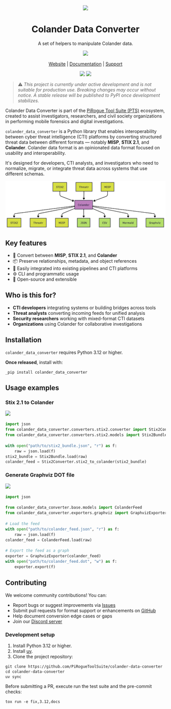 <div align="center">
<img width="60px" src="https://pts-project.org/logos/colander-data-converter/colander-data-converter-logo.png">
<h1>Colander Data Converter</h1>
<p>
A set of helpers to manipulate Colander data.
</p>
<p>
<img src="https://img.shields.io/badge/License-GPL_v3-8A2BE2">
</p>
<p>
<a href="https://pts-project.org">Website</a> |
<a href="https://pts-project.org/colander-data-converter/">Documentation</a> |
<a href="https://discord.gg/qGX73GYNdp">Support</a>
</p>
<p>
<img src="https://github.com/PiRogueToolSuite/colander-data-converter/actions/workflows/test.yml/badge.svg">
<a href="https://codecov.io/gh/PiRogueToolSuite/colander-data-converter" > 
 <img src="https://codecov.io/gh/PiRogueToolSuite/colander-data-converter/graph/badge.svg?token=P1Y783DUDA"/> 
 </a>
</p>
</div>

> ⚠️ *This project is currently under active development and is not suitable for production use. Breaking changes may occur without notice. A stable release will be published to PyPI once development stabilizes.*

Colander Data Converter is part of the [PiRogue Tool Suite (PTS)](https://pts-project.org) ecosystem, created to assist investigators, researchers, and civil society organizations in performing mobile forensics and digital investigations.

`colander_data_converter` is a Python library that enables interoperability between cyber threat intelligence (CTI) platforms by converting structured threat data between different formats — notably **MISP**, **STIX 2.1**, and **Colander**. Colander data format is an opinionated data format focused on usability and interoperability.

It's designed for developers, CTI analysts, and investigators who need to normalize, migrate, or integrate threat data across systems that use different schemas.

![](https://github.com/PiRogueToolSuite/colander-data-converter/raw/main/docs/_static/img/conversions.png)

## Key features

- 🔄 Convert between **MISP**, **STIX 2.1**, and **Colander**
- 📦 Preserve relationships, metadata, and object references
- 🧩 Easily integrated into existing pipelines and CTI platforms
- ⚙️ CLI and programmatic usage
- 📖 Open-source and extensible

## Who is this for?

- **CTI developers** integrating systems or building bridges across tools
- **Threat analysts** converting incoming feeds for unified analysis
- **Security researchers** working with mixed-format CTI datasets
- **Organizations** using Colander for collaborative investigations

## Installation
`colander_data_converter` requires Python 3.12 or higher.

**Once released**, install with:
```
_pip install colander_data_converter
```

## Usage examples
### Stix 2.1 to Colander

![](https://pts-project.org/colander-data-converter/_images/stix2_mermaid.png)

```python
import json
from colander_data_converter.converters.stix2.converter import Stix2Converter
from colander_data_converter.converters.stix2.models import Stix2Bundle

with open("path/to/stix2_bundle.json", "r") as f:
    raw = json.load(f)
stix2_bundle = Stix2Bundle.load(raw)
colander_feed = Stix2Converter.stix2_to_colander(stix2_bundle)
```

### Generate Graphviz DOT file

![](https://pts-project.org/colander-data-converter/_images/graphviz.png)

```python
import json

from colander_data_converter.base.models import ColanderFeed
from colander_data_converter.exporters.graphviz import GraphvizExporter

# Load the feed
with open("path/to/colander_feed.json", "r") as f:
    raw = json.load(f)
colander_feed = ColanderFeed.load(raw)

# Export the feed as a graph
exporter = GraphvizExporter(colander_feed)
with open("path/to/colander_feed.dot", "w") as f:
    exporter.export(f)
```

## Contributing

We welcome community contributions! You can:

* Report bugs or suggest improvements via [Issues](https://github.com/PiRogueToolSuite/colander-data-converter/issues)
* Submit pull requests for format support or enhancements on [GitHub](https://github.com/PiRogueToolSuite/colander-data-converter)
* Help document conversion edge cases or gaps
* Join our [Discord server](https://discord.gg/qGX73GYNdp)

### Development setup

1. Install Python 3.12 or higher.
2. Install [uv](https://docs.astral.sh/uv/).
3. Clone the project repository:

```
git clone https://github.com/PiRogueToolSuite/colander-data-converter
cd colander-data-converter
uv sync
```

Before submitting a PR, execute run the test suite and the pre-commit checks:
```
tox run -e fix,3.12,docs
```
